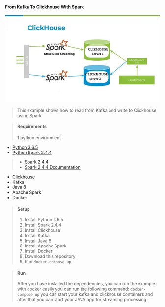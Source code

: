 #### From Kafka To Clickhouse With Spark

![This is an image](src/main/resources/image_diagram.png)


> This example shows how to read from Kafka and write to Clickhouse using Spark.


> #### Requirements
> 1 python environment
- [Python 3.6.5](https://www.python.org/downloads/)
- [Python Spark 2.4.4](https://spark.apache.org/downloads.html)
>   - [Spark 2.4.4](https://www.apache.org/dyn/closer.lua?path=spark/spark-2.4.4/spark-2.4.4-bin-hadoop2.7.tgz)
>   - [Spark 2.4.4 Documentation](https://spark.apache.org/docs/latest/api/python/index.html)
- [Clickhouse](https://clickhouse.yandex/)
- [Kafka](https://kafka.apache.org/)
- Java 8
- Apache Spark
- Docker


> #### Setup
> 1. Install Python 3.6.5
> 2. Install Spark 2.4.4
> 3. Install Clickhouse
> 4. Install Kafka
> 5. Install Java 8
> 6. Install Apache Spark
> 7. Install Docker
> 8. Download this repository
> 9. Run `docker-compose up`


> #### Run
> After you have installed the dependencies, you can run the example. with docker easily you can run the following command:
> ```docker-compose up``` you can start your kafka and clickhouse containers and after that you can start your JAVA app for streaming processing.
>


